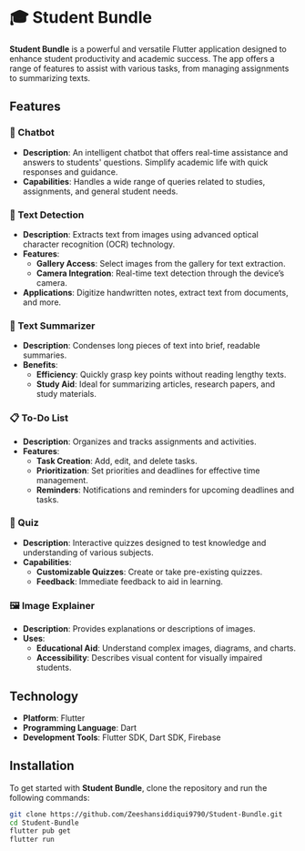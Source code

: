 # 🎓 Student Bundle

**Student Bundle** is a powerful and versatile Flutter application designed to enhance student productivity and academic success. The app offers a range of features to assist with various tasks, from managing assignments to summarizing texts.

## Features

### 🤖 Chatbot
- **Description**: An intelligent chatbot that offers real-time assistance and answers to students' questions. Simplify academic life with quick responses and guidance.
- **Capabilities**: Handles a wide range of queries related to studies, assignments, and general student needs.

### 📸 Text Detection
- **Description**: Extracts text from images using advanced optical character recognition (OCR) technology.
- **Features**:
  - **Gallery Access**: Select images from the gallery for text extraction.
  - **Camera Integration**: Real-time text detection through the device’s camera.
- **Applications**: Digitize handwritten notes, extract text from documents, and more.

### 📝 Text Summarizer
- **Description**: Condenses long pieces of text into brief, readable summaries.
- **Benefits**:
  - **Efficiency**: Quickly grasp key points without reading lengthy texts.
  - **Study Aid**: Ideal for summarizing articles, research papers, and study materials.

### 📋 To-Do List
- **Description**: Organizes and tracks assignments and activities.
- **Features**:
  - **Task Creation**: Add, edit, and delete tasks.
  - **Prioritization**: Set priorities and deadlines for effective time management.
  - **Reminders**: Notifications and reminders for upcoming deadlines and tasks.

### 🧠 Quiz
- **Description**: Interactive quizzes designed to test knowledge and understanding of various subjects.
- **Capabilities**:
  - **Customizable Quizzes**: Create or take pre-existing quizzes.
  - **Feedback**: Immediate feedback to aid in learning.

### 🖼️ Image Explainer
- **Description**: Provides explanations or descriptions of images.
- **Uses**:
  - **Educational Aid**: Understand complex images, diagrams, and charts.
  - **Accessibility**: Describes visual content for visually impaired students.

## Technology

- **Platform**: Flutter
- **Programming Language**: Dart
- **Development Tools**: Flutter SDK, Dart SDK, Firebase 

## Installation

To get started with **Student Bundle**, clone the repository and run the following commands:

```bash
git clone https://github.com/Zeeshansiddiqui9790/Student-Bundle.git
cd Student-Bundle
flutter pub get
flutter run
